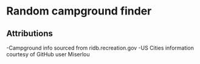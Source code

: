 # Random campground finder

## Attributions 
  -Campground info sourced from ridb.recreation.gov
  -US Cities information courtesy of GitHub user Miserlou
  
  
